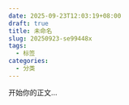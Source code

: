 ```yaml
---
date: 2025-09-23T12:03:19+08:00
draft: true
title: 未命名
slug: 20250923-se99448x
tags:
  - 标签
categories:
  - 分类
---
```


开始你的正文...
